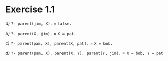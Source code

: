 # Exercise 1.1

_a)_ `?- parent(jim, X).` = `false.`

_b)_ `?- parent(X, jim).` = `X = pat.`

_c)_ `?- parent(pam, X), parent(X, pat).` = `X = bob.`

_d)_ `?- parent(pam, X), parent(X, Y), parent(Y, jim).` = `X = bob, Y = pat`
